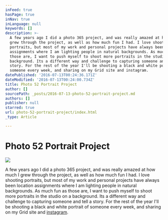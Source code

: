 ```yaml
---
inFeed: true
hasPage: true
inNav: true
inLanguage: null
keywords: []
description: >-
  A few years ago I did a photo 365 project, and was really amazed at how much I
  grew through the project, as well as how much fun I had. I love shooting
  portraits, but most of my work and personal projects have always been location
  assignments where I am lighting people in natural backgrounds. As much fun as
  those are, I want to push myself to shoot more portraits in the studio on a
  background. Its a different way and challenge to capturing someone and tell a
  story. For the rest of the year I'll be shooting a black and white portrait of
  someone every week, and sharing on my Grid site and instagram.
datePublished: '2016-07-13T00:24:36.171Z'
dateModified: '2016-07-13T00:24:00.734Z'
title: Photo 52 Portrait Project
author: []
sourcePath: _posts/2016-07-13-photo-52-portrait-project.md
authors: []
publisher: null
starred: true
url: photo-52-portrait-project/index.html
_type: Article

---
```

# Photo 52 Portrait Project
![](https://the-grid-user-content.s3-us-west-2.amazonaws.com/7a9a23bb-7047-49b1-b0a0-1b57c657c0a8.jpg)

A few years ago I did a photo 365 project, and was really amazed at how much I grew through the project, as well as how much fun I had. I love shooting portraits, but most of my work and personal projects have always been location assignments where I am lighting people in natural backgrounds. As much fun as those are, I want to push myself to shoot more portraits in the studio on a background. Its a different way and challenge to capturing someone and tell a story. For the rest of the year I'll be shooting a black and white portrait of someone every week, and sharing on my Grid site and [instagram][0].

[0]: http://instagram.com/sethlowephoto